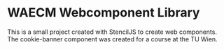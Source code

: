 # WAECM Webcomponent Library

This is a small project created with StencilJS to create web components. The cookie-banner component was created for a course at the TU Wien.
